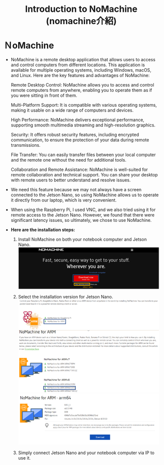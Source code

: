 # <div align="center">Introduction to NoMachine (nomachine介紹)</div> 

 # ＮoMachine
 
- NoMachine is a remote desktop application that allows users to access and control computers from different locations. This application is available for multiple operating systems, including Windows, macOS, and Linux. Here are the key features and advantages of NoMachine:

  Remote Desktop Control: NoMachine allows you to access and control remote computers from anywhere, enabling you to operate them as if you were sitting in front of them.

  Multi-Platform Support: It is compatible with various operating systems, making it usable on a wide range of computers and devices.

  High Performance: NoMachine delivers exceptional performance, supporting smooth multimedia streaming and high-resolution graphics.

  Security: It offers robust security features, including encrypted communication, to ensure the protection of your data during remote transmissions.

  File Transfer: You can easily transfer files between your local computer and the remote one without the need for additional tools.

  Collaboration and Remote Assistance: NoMachine is well-suited for remote collaboration and technical support. You can share your desktop with remote users to better understand and resolve issues.

- We need this feature because we may not always have a screen connected to the Jetson Nano, so using NoMachine allows us to operate it directly from our laptop, which is very convenient.

- When using the Raspberry Pi, I used VNC, and we also tried using it for remote access to the Jetson Nano. However, we found that there were significant latency issues, so ultimately, we chose to use NoMachine.

- __Here are the installation steps:__

  1. Install NoMachine on both your notebook computer and Jetson Nano.
  ![image](./img/1.png)  
  2. Select the installation version for Jetson Nano.
  ![image](./img/2.png)  
  ![image](./img/3.png)  
  ![image](./img/4.png)  

  3. Simply connect Jetson Nano and your notebook computer via IP to use it.





   
